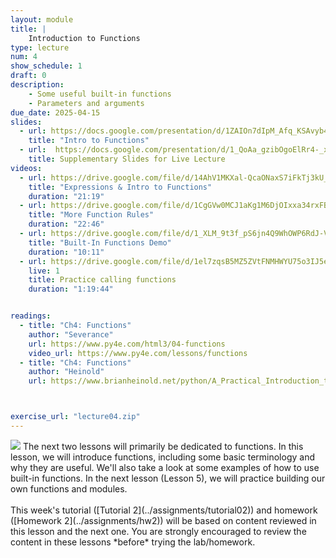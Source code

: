 ```yaml
---
layout: module
title: |
    Introduction to Functions
type: lecture
num: 4
show_schedule: 1
draft: 0
description:
    - Some useful built-in functions
    - Parameters and arguments
due_date: 2025-04-15
slides:
  - url: https://docs.google.com/presentation/d/1ZAIOn7dIpM_Afq_KSAvyb4M0WHJDYkXr/edit?usp=sharing&ouid=114823705687801952013&rtpof=true&sd=true
    title: "Intro to Functions"
  - url:  https://docs.google.com/presentation/d/1_QoAa_gzibOgoElRr4-_xh9ZJzd3tlde/edit#slide=id.p1
    title: Supplementary Slides for Live Lecture
videos: 
  - url: https://drive.google.com/file/d/14AhV1MKXal-QcaONaxS7iFkTj3kU_2S-/view?usp=sharing 
    title: "Expressions & Intro to Functions"
    duration: "21:19"
  - url: https://drive.google.com/file/d/1CgGVw0MCJ1aKg1M6DjOIxxa34rxFBVLZ/view?usp=sharing 
    title: "More Function Rules"
    duration: "22:46"
  - url: https://drive.google.com/file/d/1_XLM_9t3f_pS6jn4Q9WhOWP6RdJ-V_Vx/view?usp=sharing
    title: "Built-In Functions Demo"
    duration: "10:11"
  - url: https://drive.google.com/file/d/1el7zqsB5MZ5ZVtFNMHWYU75o3IJ5eeM7/view?usp=sharing
    live: 1
    title: Practice calling functions
    duration: "1:19:44"


readings:
  - title: "Ch4: Functions"
    author: "Severance"
    url: https://www.py4e.com/html3/04-functions
    video_url: https://www.py4e.com/lessons/functions
  - title: "Ch4: Functions"
    author: "Heinold"
    url: https://www.brianheinold.net/python/A_Practical_Introduction_to_Python_Programming_Heinold.pdf



exercise_url: "lecture04.zip"
---
```


<img class="module-image" src="../assets/images/lectures/lecture_03_functions.png" /> 
The next two lessons will primarily be dedicated to functions. In this lesson, we will introduce functions, including some basic terminology and why they are useful. We'll also take a look at some examples of how to use built-in functions. In the next lesson (Lesson 5), we will practice building our own functions and modules. <br><br>This week's tutorial ([Tutorial 2](../assignments/tutorial02)) and homework ([Homework 2](../assignments/hw2)) will be based on content reviewed in this lesson and the next one. You are strongly encouraged to review the content in these lessons *before* trying the lab/homework.
